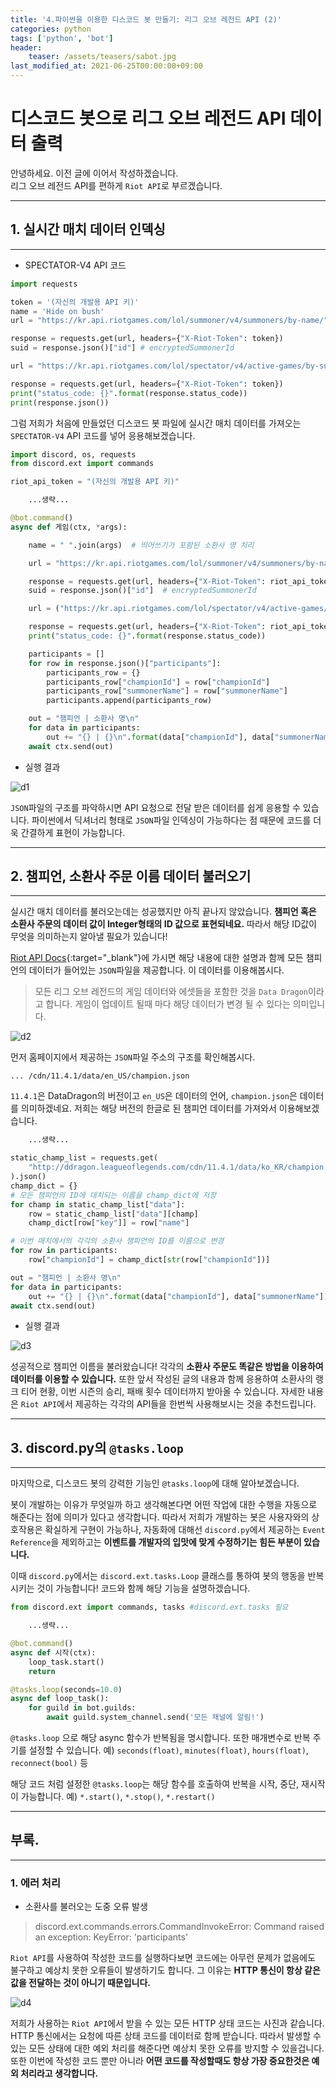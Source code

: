 ```yaml
---
title: '4.파이썬을 이용한 디스코드 봇 만들기: 리그 오브 레전드 API (2)'
categories: python
tags: ['python', 'bot']
header:
    teaser: /assets/teasers/sabot.jpg
last_modified_at: 2021-06-25T00:00:00+09:00
---
```

# 디스코드 봇으로 리그 오브 레전드 API 데이터 출력

안녕하세요. 이전 글에 이어서 작성하겠습니다.   
리그 오브 레전드 API를 편하게 `Riot API`로 부르겠습니다.   
   
- - -
## 1. 실시간 매치 데이터 인덱싱
- - -   
* SPECTATOR-V4 API 코드

```python
import requests

token = '(자신의 개발용 API 키)'
name = 'Hide on bush'
url = "https://kr.api.riotgames.com/lol/summoner/v4/summoners/by-name/"+name

response = requests.get(url, headers={"X-Riot-Token": token})
suid = response.json()["id"] # encryptedSummonerId

url = "https://kr.api.riotgames.com/lol/spectator/v4/active-games/by-summoner/"+suid

response = requests.get(url, headers={"X-Riot-Token": token})
print("status_code: {}".format(response.status_code))
print(response.json())
```   
그럼 저희가 처음에 만들었던 디스코드 봇 파일에 실시간 매치 데이터를 가져오는 `SPECTATOR-V4` API 코드를 넣어 응용해보겠습니다.   
   
```python
import discord, os, requests
from discord.ext import commands

riot_api_token = "(자신의 개발용 API 키)"

    ...생략...

@bot.command()
async def 게임(ctx, *args):

    name = " ".join(args)  # 띄어쓰기가 포함된 소환사 명 처리

    url = "https://kr.api.riotgames.com/lol/summoner/v4/summoners/by-name/" + name

    response = requests.get(url, headers={"X-Riot-Token": riot_api_token})
    suid = response.json()["id"]  # encryptedSummonerId

    url = ("https://kr.api.riotgames.com/lol/spectator/v4/active-games/by-summoner/" + suid)

    response = requests.get(url, headers={"X-Riot-Token": riot_api_token})
    print("status_code: {}".format(response.status_code))

    participants = []
    for row in response.json()["participants"]:
        participants_row = {}
        participants_row["championId"] = row["championId"]
        participants_row["summonerName"] = row["summonerName"]
        participants.append(participants_row)

    out = "챔피언 | 소환사 명\n"
    for data in participants:
        out += "{} | {}\n".format(data["championId"], data["summonerName"])
    await ctx.send(out)
```   
* 실행 결과
  
![d1](https://user-images.githubusercontent.com/69145799/108668279-41e61b00-751e-11eb-83ea-d41ab1d01aa2.png)   
   
`JSON`파일의 구조를 파악하시면 API 요청으로 전달 받은 데이터를 쉽게 응용할 수 있습니다. 파이썬에서 딕셔너리 형태로 `JSON`파일 인덱싱이 가능하다는 점 때문에 코드를 더욱 간결하게 표현이 가능합니다.

- - -
## 2. 챔피언, 소환사 주문 이름 데이터 불러오기
- - -
실시간 매치 데이터를 불러오는데는 성공했지만 아직 끝나지 않았습니다. __챔피언 혹은 소환사 주문의 데이터 값이 Integer형태의 ID 값으로 표현되네요.__ 따라서 해당 ID값이 무엇을 의미하는지 알아낼 필요가 있습니다!

[Riot API Docs](https://developer.riotgames.com/docs/lol){:target="_blank"}에 가시면 해당 내용에 대한 설명과 함께 모든 챔피언의 데이터가 들어있는 `JSON`파일을 제공합니다. 이 데이터를 이용해봅시다.

>모든 리그 오브 레전드의 게임 데이터와 에셋들을 포함한 것을 `Data Dragon`이라고 합니다. 게임이 업데이트 될때 마다 해당 데이터가 변경 될 수 있다는 의미입니다.

![d2](https://user-images.githubusercontent.com/69145799/108669656-d3568c80-7520-11eb-91fd-094beac84686.png)

먼저 홈페이지에서 제공하는 `JSON`파일 주소의 구조를 확인해봅시다.   

`... /cdn/11.4.1/data/en_US/champion.json`   

`11.4.1`은 DataDragon의 버전이고 `en_US`은 데이터의 언어, `champion.json`은 데이터를 의미하겠네요. 저희는 해당 버전의 한글로 된 챔피언 데이터를 가져와서 이용해보겠습니다.

```python
    ...생략...

static_champ_list = requests.get(
    "http://ddragon.leagueoflegends.com/cdn/11.4.1/data/ko_KR/champion.json"
).json()
champ_dict = {}
# 모든 챔피언의 ID에 대치되는 이름을 champ_dict에 저장
for champ in static_champ_list["data"]:
    row = static_champ_list["data"][champ]
    champ_dict[row["key"]] = row["name"]

# 이번 매치에서의 각각의 소환사 챔피언의 ID를 이름으로 변경
for row in participants:
    row["championId"] = champ_dict[str(row["championId"])]

out = "챔피언 | 소환사 명\n"
for data in participants:
    out += "{} | {}\n".format(data["championId"], data["summonerName"])
await ctx.send(out)
```
* 실행 결과

![d3](https://user-images.githubusercontent.com/69145799/108671064-4e20a700-7523-11eb-8bbe-2e93684fd869.png)

성공적으로 챔피언 이름을 불러왔습니다! 각각의 __소환사 주문도 똑같은 방법을 이용하여 데이터를 이용할 수 있습니다.__ 또한 앞서 작성된 글의 내용과 함께 응용하여 소환사의 랭크 티어 현황, 이번 시즌의 승리, 패배 횟수 데이터까지 받아올 수 있습니다. 자세한 내용은 `Riot API`에서 제공하는 각각의 API들을 한번씩 사용해보시는 것을 추천드립니다.

- - -
## 3. discord.py의 `@tasks.loop`
- - -

마지막으로, 디스코드 봇의 강력한 기능인 `@tasks.loop`에 대해 알아보겠습니다.

봇이 개발하는 이유가 무엇일까 하고 생각해본다면 어떤 작업에 대한 수행을 자동으로 해준다는 점에 의미가 있다고 생각합니다. 따라서 저희가 개발하는 봇은 사용자와의 상호작용은 확실하게 구현이 가능하나, 자동화에 대해선 `discord.py`에서 제공하는 `Event Reference`을 제외하고는 __이벤트를 개발자의 입맛에 맞게 수정하기는 힘든 부분이 있습니다.__

이때 `discord.py`에서는 `discord.ext.tasks.Loop` 클래스를 통하여 봇의 행동을 반복시키는 것이 가능합니다! 코드와 함께 해당 기능을 설명하겠습니다.

```python
from discord.ext import commands, tasks #discord.ext.tasks 필요

    ...생략...

@bot.command()
async def 시작(ctx):
    loop_task.start()
    return

@tasks.loop(seconds=10.0)
async def loop_task():
    for guild in bot.guilds:
        await guild.system_channel.send('모든 채널에 알림!')
```

`@tasks.loop` 으로 해당 async 함수가 반복됨을 명시합니다. 또한 매개변수로 반복 주기를 설정할 수 있습니다. 예) `seconds(float)`, `minutes(float)`, `hours(float)`, `reconnect(bool)` 등

해당 코드 처럼 설정한 `@tasks.loop`는 해당 함수를 호출하여 반복을 시작, 중단, 재시작이 가능합니다. 예) `*.start()`, `*.stop()`, `*.restart()`

- - -
## 부록.
- - -
### 1. 에러 처리  
* 소환사를 불러오는 도중 오류 발생

>discord.ext.commands.errors.CommandInvokeError: Command raised an exception: KeyError: 'participants'

`Riot API`를 사용하여 작성한 코드를 실행하다보면 코드에는 아무런 문제가 없음에도 불구하고 예상치 못한 오류들이 발생하기도 합니다. 그 이유는 __HTTP 통신이 항상 같은 값을 전달하는 것이 아니기 때문입니다.__

![d4](https://user-images.githubusercontent.com/69145799/108674336-77900180-7528-11eb-9814-1fa311b826dd.png)

저희가 사용하는 `Riot API`에서 받을 수 있는 모든 HTTP 상태 코드는 사진과 같습니다. HTTP 통신에서는 요청에 따른 상태 코드를 데이터로 함께 받습니다. 따라서 발생할 수 있는 모든 상태에 대한 예외 처리를 해준다면 예상치 못한 오류를 방지할 수 있을겁니다. 또한 이번에 작성한 코드 뿐만 아니라 __어떤 코드를 작성할때도 항상 가장 중요한것은 예외 처리라고 생각합니다.__

